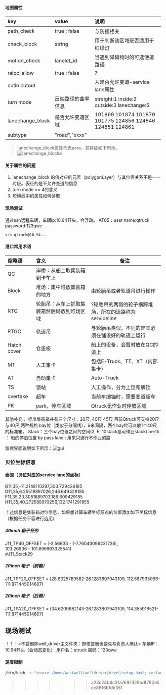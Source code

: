 #### 地图属性

|key | value  | 说明  |
|:---------|:-----------|:-----|
| path_check  |  true ; false  | 与防撞相关 | 
| check_block  |  string  | 用于判断该区域是否适用于红绿灯 | 
| motion_check  |  lanelet_id  | 当遇到障碍物时的可选便道路径 | 
| reloc_allow  |  true ; false  | ? | 
| cutin  cutout | |为是否允许变道-service lane属性| 
| turn mode|反映路径的曲率信息|straight:1 inside:2 outside:3 lanechange:5|
| lanechange_block|是否允许变道区域|101869  101874 101879 101775 124856 124846 124851 124861 |
| subtype|"road","xxxx"||

> lanechange_block属性代表aera，其特征如下所示。
![lanechange_blocke](lanelet-osm-aera.png)
#### 关于属性的问题
1. lanechange_block 的值对应的元素（polygonLayer）与其位置关系不是一一对应。表征的是不允许变道的信息
2. turn mode == 4的含义
3. 短横线中的属性如何读取

#### 现场测试
通过ssh远程车辆，车辆ip:10.94开头，会浮动。
AT05：user name:qtruck password:123qwe
```bash
ssh qtruck@10.94...
```
#### 港口常用术语

|缩略语 | 含义  | 备注  |
|:----------|:----------|------|
|QC|岸桥：从船上取集装箱到卡车上|  |
|Block|堆场：集中堆放集装箱的地方|由轮胎吊或者轨道吊进行操作 |
|RTG|轮胎吊：从车上抓取集装箱然后码放到堆场区域|?轮胎吊的两侧的轮子横跨堆场，所在的道路称为serviceline|
|RTGC|轨道吊|与轮胎吊类似，不同的是其必须在铺设好的轨道上运行|
|Hatch cover|仓盖板|船上的设备，会暂时放在QC的道上|
|MT|人工集卡|包括E-Truck、TT、XT（内部集卡）|
|AT|自动集卡|Auto-Truck|
|TS|锁站|人工操作，分为上锁和解锁|
|overtake|超车|当前车拋锚时，需要变道超车|
|PK|park，停车区域|Qtruck无作业时停放区域|

其他补充：
标准集装箱共有三个尺寸：20尺, 40尺 45尺
目前Qtruck可支持20尺与40尺,两种规格
bay位（类似于分隔线），6米间隔，两个bay位可以放1个40尺的标准箱。
Stack：三个bay位置之间的空间(2, 6, 10stack是可作业stack)
berth ： 船的停泊位置
by pass lane : 用来只通行不作业的路 

监控界面说明如下所示：![gui](thai.jpeg)

### 贝位坐标信息
#### 泰国（贝位对应的service lane的坐标）
B11,35,-11.2148110297,303.729429185  
D11,35,6.25518897026,246.649429185  
F11,35,23.3051889703,189.609429185  
H11,35,40.272588970256,132.1741291855

上述信息是集装箱对位信息，如果想计算车辆坐标原点的位置添加如下坐标信息（根据任务不容进行选用）
##### 40inch 箱子任务
J11_TP40_OFFSET = (-2.56633 - (-7.76040096231736),  
103.26936 - 101.696893325541)  
#J11_Stack29  
##### 20inch 箱子（前箱）
J11_TPF20_OFFSET = (28.6325789582-26.1283807943109, 112.587935096-111.871445014607)  

##### 20inch 箱子（后箱）
J11_TPA20_OFFSET = (34.6209882143-26.1283807943109, 114.355918521-111.871445014607)

## 现场测试
！！！<不要删除well_driver主文件夹：即使要删也要先与负责人确认>
车辆IP：10.94开头（会动态变化）
用户名：qtruck 密码：123qwe
#### 速度限制
```bash
/bin/bash -c "source /home/westwell/welldriver/devel/setup.bash; roslaunch routing routing_abuzhabi.launch max_speed:=3"#将最大速度限制为3m/s
```
>>>>>>> a23c24b4c31a7697326bdf780e5cc8616bfdd351
